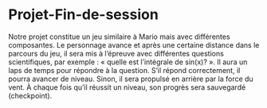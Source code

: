 # Projet-Fin-de-session

Notre projet constitue un jeu similaire à Mario mais avec différentes composantes. Le personnage avance et après une certaine distance dans le parcours du jeu, il sera mis à l’épreuve avec différentes questions scientifiques, par exemple : « quelle est l’intégrale de sin(x)? ». Il aura un laps de temps pour répondre à la question. S’il répond correctement, il pourra avancer de niveau. Sinon, il sera propulsé en arrière par la force du vent. À chaque fois qu’il réussit un niveau, son progrès sera sauvegardé (checkpoint).
